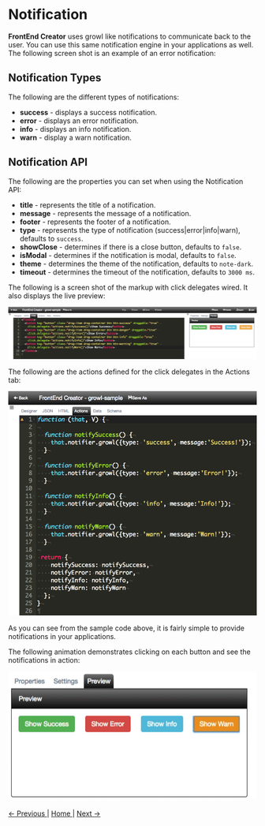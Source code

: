 # Notification

**FrontEnd Creator** uses growl like notifications to communicate back to the user. You can use this same notification engine in your applications as well. The following screen shot is an example of an error notification:

## Notification Types

The following are the different types of notifications:

* **success** - displays a success notification.
* **error** - displays an error notification.
* **info** -  displays an info notification.
* **warn** -  display a warn notification.

## Notification API

The following are the properties you can set when using the Notification API:

* **title** - represents the title of a notification.
* **message** -  represents the message of a notification.
* **footer** - represents the footer of a notification.
* **type** - represents the type of notification (success|error|info|warn), defaults to `success`.
* **showClose** - determines if there is a close button, defaults to `false`.
* **isModal** - determines if the notification is modal, defaults to `false`.
* **theme** - determines the theme of the notification, defaults to `note-dark`.
* **timeout** - determines the timeout of the notification, defaults to `3000 ms`.

The following is a screen shot of the markup with click delegates wired. It also displays the live preview:

![Notification HTML](images/notification-html.png)

The following are the actions defined for the click delegates in the Actions tab:

![Notification Actions](images/notification-actions.png)

As you can see from the sample code above, it is fairly simple to provide notifications in your applications.

The following animation demonstrates clicking on each button and see the notifications in action:

![Notification Animation](images/notification.gif)


[ <- Previous ](composition) | [ Home ](home) | [ Next -> ](custom-elements)
